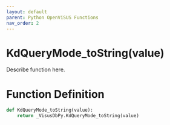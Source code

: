 ```yaml
---
layout: default
parent: Python OpenViSUS Functions
nav_order: 2
---
```


# KdQueryMode_toString(value)

Describe function here.

# Function Definition

```python
def KdQueryMode_toString(value):
    return _VisusDbPy.KdQueryMode_toString(value)

```